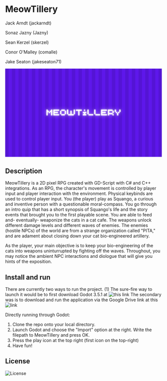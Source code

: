 

# MeowTillery

Jack Arndt (jackarndt)

Sonaz Jazny (Jazny)

Sean Kerzel (skerzel)

Conor O'Malley (comalle)

Jake Seaton (jakeseaton71)


![alt text](https://github.com/Jazny/MeowTillery/blob/main/Meowtillary%20(14).png)

## Description

MeowTillery is a 2D pixel RPG created with GD-Script with C# and C++ integrations. As an RPG, the character's movement is controlled by player input and player interaction with the environment. Physical keybinds are used to control player input. You (the player) play as Squango, a curious and inventive person with a questionable moral-compass. You go through an intro quip that has a short synopsis of Squango's life and the story events that brought you to the first playable scene. You are able to feed and- eventually- weaponize the cats in a cat cafe. The weapons unlock different damage levels and different waves of enemies. The enemies (hostile NPCs) of the world are from a strange organization called "PITA," and are adament about closing down your cat bio-engineered artillery.

As the player, your main objective is to keep your bio-engineering of the cats into weapons uninturrupted by fighting off the waves. Throughout, you may notice the ambient NPC interactions and diologue that will give you hints of the exposition.

## Install and run

There are currently two ways to run the project. (1) The sure-fire way to launch it would be to first download Godot 3.5.1 at ![this link](https://godotengine.org/download)
The secondary was is to download and run the application via the Google Drive link at this ![link](https://drive.google.com/drive/folders/1pNEW9XHdiEsD6AcxguoFKY_lWuIvV7vV?usp=sharing)

Directly running through Godot:
1. Clone the repo onto your local directory.
2. Launch Godot and choose the "Import" option at the right. Write the filepath to MeowTillery and press OK.
3. Press the play icon at the top right (first icon on the top-right)
4. Have fun!

## License

![License](https://github.com/Jazny/MeowTillery/blob/main/LICENSE)

